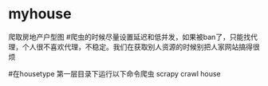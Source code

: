 # myhouse
爬取房地产户型图
#爬虫的时候尽量设置延迟和低并发，如果被ban了，只能找代理，个人很不喜欢代理，不稳定。我们在获取别人资源的时候别把人家网站搞得很烦

#在housetype 第一层目录下运行以下命令爬虫
scrapy crawl house 
